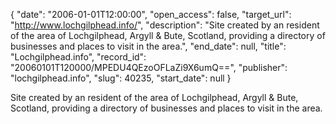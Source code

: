 {
  "date": "2006-01-01T12:00:00", 
  "open_access": false, 
  "target_url": "http://www.lochgilphead.info/", 
  "description": "Site created by an resident of the area of Lochgilphead, Argyll & Bute, Scotland, providing a directory of businesses and places to visit in the area.", 
  "end_date": null, 
  "title": "Lochgilphead.info", 
  "record_id": "20060101T120000/MPEDU4QEzoOFLaZi9X6umQ==", 
  "publisher": "lochgilphead.info", 
  "slug": 40235, 
  "start_date": null
}

Site created by an resident of the area of Lochgilphead, Argyll & Bute, Scotland, providing a directory of businesses and places to visit in the area.
